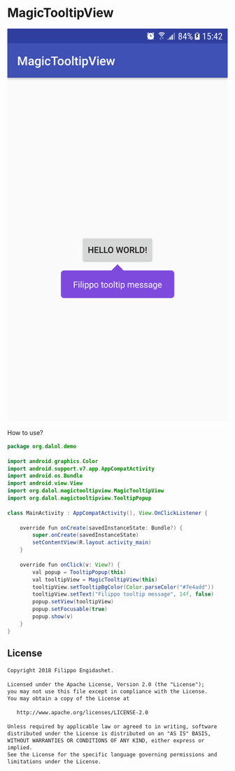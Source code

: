 # MagicTooltipView

![Magic tooltip popup window demo](https://github.com/filippella/MagicTooltipView/blob/master/screenshots/tooltip-demo.png)

How to use?

```java
package org.dalol.demo

import android.graphics.Color
import android.support.v7.app.AppCompatActivity
import android.os.Bundle
import android.view.View
import org.dalol.magictooltipview.MagicTooltipView
import org.dalol.magictooltipview.TooltipPopup

class MainActivity : AppCompatActivity(), View.OnClickListener {

    override fun onCreate(savedInstanceState: Bundle?) {
        super.onCreate(savedInstanceState)
        setContentView(R.layout.activity_main)
    }

    override fun onClick(v: View?) {
        val popup = TooltipPopup(this)
        val tooltipView = MagicTooltipView(this)
        tooltipView.setTooltipBgColor(Color.parseColor("#7e4add"))
        tooltipView.setText("Filippo tooltip message", 14f, false)
        popup.setView(tooltipView)
        popup.setFocusable(true)
        popup.show(v)
    }
}

```

License
-------

    Copyright 2018 Filippo Engidashet.

    Licensed under the Apache License, Version 2.0 (the "License");
    you may not use this file except in compliance with the License.
    You may obtain a copy of the License at

       http://www.apache.org/licenses/LICENSE-2.0

    Unless required by applicable law or agreed to in writing, software
    distributed under the License is distributed on an "AS IS" BASIS,
    WITHOUT WARRANTIES OR CONDITIONS OF ANY KIND, either express or implied.
    See the License for the specific language governing permissions and
    limitations under the License.

